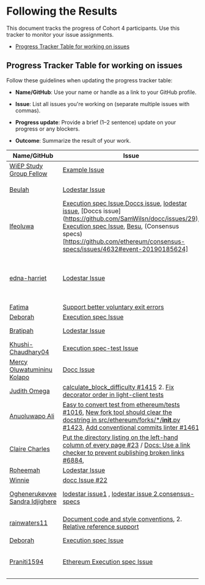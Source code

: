 # Following the Results

This document tracks the progress of Cohort 4 participants. Use this tracker to monitor your issue assignments.

- [Progress Tracker Table for working on issues](#progress-tracker-table)

## Progress Tracker Table for working on issues

Follow these guidelines when updating the progress tracker table:

- **Name/GitHub**: Use your name or handle as a link to your GitHub profile.

- **Issue**: List all issues you're working on (separate multiple issues with commas).
- **Progress update**: Provide a brief (1–2 sentence) update on your progress or any blockers.
- **Outcome**: Summarize the result of your work.

| Name/GitHub | Issue | Progress Update | Outcome |
|------------------------------------------------------|--------|-----------------|---------|
| [WiEP Study Group Fellow](https://github.com/example) | [Example Issue](https://github.com/ethereum/go-ethereum/issues/12345)  | Started exploring the codebase and understanding the problem. |🛠️         |
|     |         |        |         |         |
| [Beulah](https://github.com/Beutife) | [Lodestar Issue](https://github.com/ChainSafe/lodestar/issues/6591) | I’ve set up the repo locally and started reviewing the attestation monitoring logic. | In progress |
| [Ifeoluwa](https://github.com/pheobeayo) | [Execution spec Issue](https://github.com/ethereum/execution-specs/issues/1437),[Doccs issue](https://github.com/SamWilsn/docc/issues/17), [lodestar issue](https://github.com/ChainSafe/lodestar/issues/7431), [Doccs issue] (https://github.com/SamWilsn/docc/issues/29), [Execution spec Issue](https://github.com/ethereum/execution-specs/issues/607), [Besu](https://github.com/hyperledger/besu/issues/9230#event-20175226164), (Consensus specs)[https://github.com/ethereum/consensus-specs/issues/4632#event-20190185624] | I have created 6 PRs | https://github.com/ethereum/execution-specs/pull/1443 ✅ Merged, https://github.com/SamWilsn/docc/pull/25#pullrequestreview-3299405932, https://github.com/ChainSafe/lodestar/pull/8496, https://github.com/ethereum/execution-specs/pull/1673, https://github.com/hyperledger/besu/pull/9345 | https://github.com/ethereum/execution-specs/pull/1443#event-20084449434,  this PR has been merged, one issue has been closed as the issue got resolved while the four others(PRs) are under review
| [edna-harriet](https://github.com/edna-harriet) | [Lodestar Issue](https://github.com/ChainSafe/lodestar/issues/6632)|Opened a PR to fix issue #6632(https://github.com/ChainSafe/lodestar/issues/6632).Successfully implemented and did manual node test for voluntary exit logic for validators-PR link(https://github.com/ChainSafe/lodestar/pull/8517.Follow up with maintainers’ feedback on automated testing tool and refine PR for merge| In Review.
|  [Fatima](https://github.com/phertyameen) | [Support better voluntary exit errors](https://github.com/ChainSafe/lodestar/issues/6330) | Pr merged | [Completed](https://github.com/ChainSafe/lodestar/pull/8486)
| [Deborah](https://github.com/DeborahOlaboye) | [Execution spec Issue](https://github.com/ethereum/execution-specs/issues/1424) | PR merged. | [Completed](https://github.com/ethereum/execution-specs/pull/1448)
| [Bratipah](https://github.com/Bratipah) | [Lodestar Issue](https://github.com/ChainSafe/lodestar/issues/5644)  |  I've started going through the repo locally and ran the light client proxy and the beacon node  | In progress
| [Khushi-Chaudhary04](https://github.com/Khushi-Chaudhary04) | [Execution spec-test Issue](https://github.com/ethereum/execution-spec-tests/issues/1078) | Created and successfully merged a PR with the new troubleshooting entry. | [Merged PR](https://github.com/ethereum/execution-spec-tests/pull/2214) |
|[Mercy Oluwatumininu Kolapo](https://github.com/mercykolapo) | [Docc Issue](https://github.com/SamWilsn/docc/issues/27#issue-3488421473) | Forked the repo and trying to understand the codebase. | In progress |
|[Judith Omega](https://github.com/omegajudith) | [calculate_block_difficulty #1415](https://github.com/ethereum/execution-specs/issues/1415) 2. [Fix decorator order in light-client tests](https://github.com/ethereum/consensus-specs/issues/4618) | Forked the repo and and created Pr for the both issues|1. [In progress ](https://github.com/ethereum/execution-specs/pull/1460), 2. [Merged](https://github.com/ethereum/consensus-specs/pull/4652)| 
|[Anuoluwapo Ali ](https://github.com/Anuoluwapo25) | [Easy to convert test from ethereum/tests #1016](https://github.com/ethereum/execution-spec-tests/issues/1016), [New fork tool should clear the docstring in src/ethereum/forks/*/__init__.py #1423](https://github.com/ethereum/execution-specs/issues/1423#), [Add conventional commits linter #1461](https://github.com/ethereum/execution-specs/issues/1461) |Forked the repo and getting familiar with the test files, I have also created PR for Add conventional commits linter #1461](https://github.com/ethereum/execution-specs/pull/1596)(In review) | (Add conventional commits linter #1461)In progress
|[Claire Charles ](https://github.com/clairecharles) | [Put the directory listing on the left-hand column of every page #23](https://github.com/SamWilsn/docc/issues/23) / [Docs: Use a link checker to prevent publishing broken links #6884](https://github.com/ChainSafe/lodestar/issues/6884),   |  Forked the repo and looking through the code to familiarise myself with it, Got assigned the issue | In progress
| [Roheemah](https://github.com/AbolareRoheemah) | [Lodestar Issue](https://github.com/ChainSafe/lodestar/issues/6318) | Got clarity on the option to follow in fixing the issue. | In progress. I need to be familiar with the code base |
|   [Winnie](https://github.com/Winnie579)  | [docc Issue #22](https://github.com/SamWilsn/docc/issues/22)        |  just sent a pr, waiting for feedback/merging      |   [PR created](https://github.com/SamWilsn/docc/pull/32)      |
|[Oghenerukevwe Sandra Idjighere ](https://github.com/Sandijigs) | [lodestar issue1](https://github.com/ChainSafe/lodestar/issues/8178) , [lodestar issue 2](https://github.com/ChainSafe/lodestar/issues/8454),[consensus-specs](https://github.com/ethereum/consensus-specs/issues/4602#issuecomment-3417425644) | fix: validate and reject duplicate single-value CLI flags,fix:State by slot not being fetched correctly,fix:Modify the ad-hoc framework so this information appears additionally in a manifest.yml in every test vector.  | [PR #1447](https://github.com/ChainSafe/lodestar/pull/8564), 2. In progress,In progress, 3.In Progress  |
| [rainwaters11](https://github.com/rainwaters11) | [Document code and style conventions](https://github.com/ethereum/execution-specs/issues/237), 2. [Relative reference support](https://github.com/SamWilsn/docc/issues/13) | Opened PR #1447 to add STYLE_GUIDE and tighten type-ignore policy (config-only), 2. Drafting plan for `py:` relative references; confirming design with maintainer and setting up local dev.  | [PR #1447](https://github.com/ethereum/execution-specs/pull/1447), 2. In progress |
| [Deborah](https://github.com/DeborahOlaboye) | [Execution spec Issue](https://github.com/ethereum/execution-specs/pull/1632) | I have worked on the issue and raised a PR | In progress
| [Praniti1594](https://github.com/Praniti1594) | [Ethereum Execution spec Issue](https://github.com/ethereum/execution-specs/issues/1398) | Identified and corrected the outdated --evm-trace command in the CONTRIBUTING.md file, incorporating the project's new uv run command structure. Addressed reviewer feedback by reverting an unrelated change to the git clone command. | [Merged PR](https://github.com/ethereum/execution-specs/pull/1593) |

